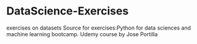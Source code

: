 # DataScience-Exercises
exercises on datasets
Source for exercises:Python for data sciences and machine learning bootcamp.
Udemy course by Jose Portilla
